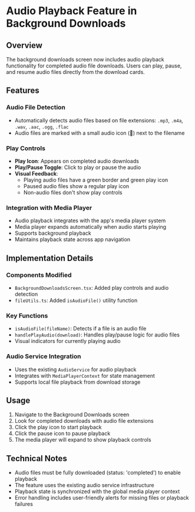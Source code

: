 # Audio Playback Feature in Background Downloads

## Overview

The background downloads screen now includes audio playback functionality for completed audio file downloads. Users can play, pause, and resume audio files directly from the download cards.

## Features

### Audio File Detection

- Automatically detects audio files based on file extensions: `.mp3`, `.m4a`, `.wav`, `.aac`, `.ogg`, `.flac`
- Audio files are marked with a small audio icon (🎵) next to the filename

### Play Controls

- **Play Icon**: Appears on completed audio downloads
- **Play/Pause Toggle**: Click to play or pause the audio
- **Visual Feedback**:
  - Playing audio files have a green border and green play icon
  - Paused audio files show a regular play icon
  - Non-audio files don't show play controls

### Integration with Media Player

- Audio playback integrates with the app's media player system
- Media player expands automatically when audio starts playing
- Supports background playback
- Maintains playback state across app navigation

## Implementation Details

### Components Modified

- `BackgroundDownloadsScreen.tsx`: Added play controls and audio detection
- `fileUtils.ts`: Added `isAudioFile()` utility function

### Key Functions

- `isAudioFile(fileName)`: Detects if a file is an audio file
- `handlePlayAudio(download)`: Handles play/pause logic for audio files
- Visual indicators for currently playing audio

### Audio Service Integration

- Uses the existing `AudioService` for audio playback
- Integrates with `MediaPlayerContext` for state management
- Supports local file playback from download storage

## Usage

1. Navigate to the Background Downloads screen
2. Look for completed downloads with audio file extensions
3. Click the play icon to start playback
4. Click the pause icon to pause playback
5. The media player will expand to show playback controls

## Technical Notes

- Audio files must be fully downloaded (status: 'completed') to enable playback
- The feature uses the existing audio service infrastructure
- Playback state is synchronized with the global media player context
- Error handling includes user-friendly alerts for missing files or playback failures
